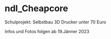 # ndl_Cheapcore

Schulprojekt:
Selbstbau 3D Drucker unter 70 Euro

Infos und Fotos folgen ab 19.Jänner 2023
